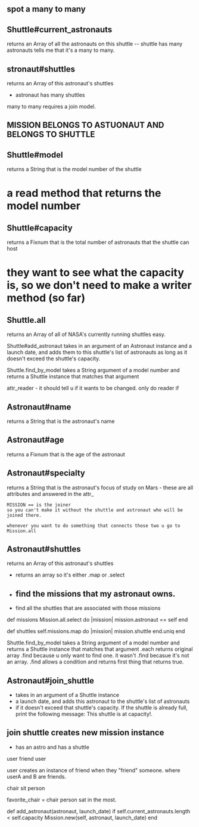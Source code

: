 ## spot a many to many 
## Shuttle#current_astronauts
returns an Array of all the astronauts on this shuttle
-- shuttle has many astronauts
tells me that it's a many to many. 


## stronaut#shuttles
returns an Array of this astronaut's shuttles
- astronaut has many shuttles 

many to many requires a join model. 

## MISSION BELONGS TO ASTUONAUT AND BELONGS TO SHUTTLE

## Shuttle#model
returns a String that is the model number of the shuttle
# a read method that returns the model number 

## Shuttle#capacity
returns a Fixnum that is the total number of astronauts that the shuttle can host
# they want to see what the capacity is, so we don't need to make a writer method (so far)

## Shuttle.all
returns an Array of all of NASA's currently running shuttles
easy.

Shuttle#add_astronaut
takes in an argument of an Astronaut instance and a launch date, and adds them to this shuttle's list of astronauts as long as it doesn't exceed the shuttle's capacity.

Shuttle.find_by_model
takes a String argument of a model number and returns a Shuttle instance that matches that argument


attr_reader - it should tell u if it wants to be changed. only do reader if 


##  Astronaut#name
returns a String that is the astronaut's name
## Astronaut#age
returns a Fixnum that is the age of the astronaut
 ## Astronaut#specialty
returns a String that is the astronaut's focus of study on Mars
    - these are all attributes and answered in the attr_


    MISSION == is the joiner 
    so you can't make it without the shuttle and astronaut who will be joined there. 

    whenever you want to do something that connects those two u go to Mission.all

## Astronaut#shuttles
returns an Array of this astronaut's shuttles

- returns an array so it's either .map or .select

- find the missions that my astronaut owns.
    - 
- find all the shuttles that are associated with those missions

def missions
    Mission.all.select do |mission|
    mission.astronaut == self
end

def shuttles
    self.missions.map do |mission|
    mission.shuttle
    end.uniq
end

Shuttle.find_by_model
takes a String argument of a model number and returns a Shuttle instance that matches that argument
.each returns original array 
.find because u only want to find one. 
it wasn't .find  becasue it's not an array. 
.find allows a condition and returns first thing that returns true. 


## Astronaut#join_shuttle
- takes in an argument of a Shuttle instance 
- a launch date, and adds this astronaut to the shuttle's list of astronauts 
- if it doesn't exceed that shuttle's capacity. If the shuttle is already full, print the following message: This shuttle is at capacity!.

## join shuttle creates new mission instance 
- has an astro and has a shuttle 

user friend user 

user creates an instance of friend when they "friend" someone. where userA and B are friends.

chair sit person

favorite_chair = chair person sat in the most. 

def add_astronaut(astronaut, launch_date)
    if self.current_astronauts.length < self.capacity
    Mission.new(self, astronaut, launch_date)
end

